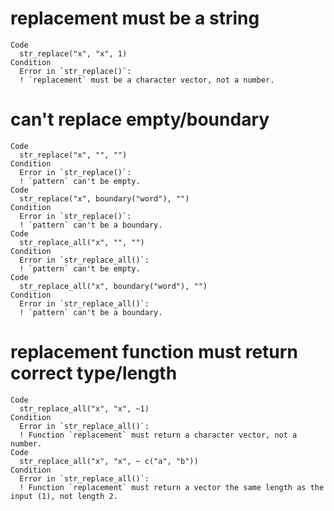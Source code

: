 # replacement must be a string

    Code
      str_replace("x", "x", 1)
    Condition
      Error in `str_replace()`:
      ! `replacement` must be a character vector, not a number.

# can't replace empty/boundary

    Code
      str_replace("x", "", "")
    Condition
      Error in `str_replace()`:
      ! `pattern` can't be empty.
    Code
      str_replace("x", boundary("word"), "")
    Condition
      Error in `str_replace()`:
      ! `pattern` can't be a boundary.
    Code
      str_replace_all("x", "", "")
    Condition
      Error in `str_replace_all()`:
      ! `pattern` can't be empty.
    Code
      str_replace_all("x", boundary("word"), "")
    Condition
      Error in `str_replace_all()`:
      ! `pattern` can't be a boundary.

# replacement function must return correct type/length

    Code
      str_replace_all("x", "x", ~1)
    Condition
      Error in `str_replace_all()`:
      ! Function `replacement` must return a character vector, not a number.
    Code
      str_replace_all("x", "x", ~ c("a", "b"))
    Condition
      Error in `str_replace_all()`:
      ! Function `replacement` must return a vector the same length as the input (1), not length 2.

